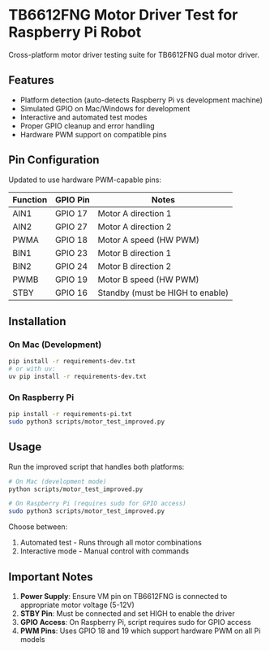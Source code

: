 # TB6612FNG Motor Driver Test for Raspberry Pi Robot

Cross-platform motor driver testing suite for TB6612FNG dual motor driver.

## Features
- Platform detection (auto-detects Raspberry Pi vs development machine)
- Simulated GPIO on Mac/Windows for development
- Interactive and automated test modes
- Proper GPIO cleanup and error handling
- Hardware PWM support on compatible pins

## Pin Configuration

Updated to use hardware PWM-capable pins:

| Function | GPIO Pin | Notes |
|----------|----------|-------|
| AIN1 | GPIO 17 | Motor A direction 1 |
| AIN2 | GPIO 27 | Motor A direction 2 |
| PWMA | GPIO 18 | Motor A speed (HW PWM) |
| BIN1 | GPIO 23 | Motor B direction 1 |
| BIN2 | GPIO 24 | Motor B direction 2 |
| PWMB | GPIO 19 | Motor B speed (HW PWM) |
| STBY | GPIO 16 | Standby (must be HIGH to enable) |

## Installation

### On Mac (Development)
```bash
pip install -r requirements-dev.txt
# or with uv:
uv pip install -r requirements-dev.txt
```

### On Raspberry Pi
```bash
pip install -r requirements-pi.txt
sudo python3 scripts/motor_test_improved.py
```

## Usage

Run the improved script that handles both platforms:
```bash
# On Mac (development mode)
python scripts/motor_test_improved.py

# On Raspberry Pi (requires sudo for GPIO access)
sudo python3 scripts/motor_test_improved.py
```

Choose between:
1. Automated test - Runs through all motor combinations
2. Interactive mode - Manual control with commands

## Important Notes

1. **Power Supply**: Ensure VM pin on TB6612FNG is connected to appropriate motor voltage (5-12V)
2. **STBY Pin**: Must be connected and set HIGH to enable the driver
3. **GPIO Access**: On Raspberry Pi, script requires sudo for GPIO access
4. **PWM Pins**: Uses GPIO 18 and 19 which support hardware PWM on all Pi models